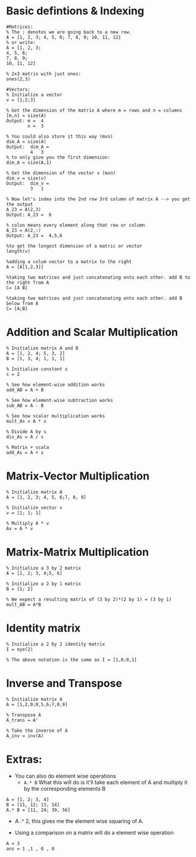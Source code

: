 # Basic defintions & Indexing
```
#Matrices:
% The ; denotes we are going back to a new row.
A = [1, 2, 3; 4, 5, 6; 7, 8, 9; 10, 11, 12]
% or write:
A = [1, 2, 3;
4, 5, 6;
7, 8, 9;
10, 11, 12]

% 2x3 matrix with just ones:
ones(2,3)

#Vectors:
% Initialize a vector 
v = [1;2;3] 

% Get the dimension of the matrix A where m = rows and n = columns
[m,n] = size(A)
Output: m =  4
        n =  3

% You could also store it this way (mxn)
dim_A = size(A)
Output:  dim_A =
         4   3
% to only give you the first dimension:
dim_A = size(A,1)

% Get the dimension of the vector v (mxn)
dim_v = size(v)
Output:  dim_v =
         3   1
         
% Now let's index into the 2nd row 3rd column of matrix A --> you get the output 
A_23 = A(2,3)
Output: A_23 =  6

% colon means every element along that row or column
A_23 = A(2,:)
Output: A_23 =  4,5,6

%to get the longest dimension of a matric or vector
length(v)

%adding a colum vector to a matrix to the right
A = [A[1,2,3]]

%taking two matrices and just concatenating onto each other. add B to the right from A
C= [A B]

%taking two matrices and just concatenating onto each other. add B below from A
C= [A;B]
```

# Addition and Scalar Multiplication

```
% Initialize matrix A and B 
A = [1, 2, 4; 5, 3, 2]
B = [1, 3, 4; 1, 1, 1]

% Initialize constant s 
s = 2

% See how element-wise addition works
add_AB = A + B 

% See how element-wise subtraction works
sub_AB = A - B

% See how scalar multiplication works
mult_As = A * s

% Divide A by s
div_As = A / s

% Matrix + scala 
add_As = A + s
```

# Matrix-Vector Multiplication
```
% Initialize matrix A 
A = [1, 2, 3; 4, 5, 6;7, 8, 9] 

% Initialize vector v 
v = [1; 1; 1] 

% Multiply A * v
Av = A * v
```

# Matrix-Matrix Multiplication
```
% Initialize a 3 by 2 matrix 
A = [1, 2; 3, 4;5, 6]

% Initialize a 2 by 1 matrix 
B = [1; 2] 

% We expect a resulting matrix of (3 by 2)*(2 by 1) = (3 by 1) 
mult_AB = A*B
```
# Identity matrix
```
% Initialize a 2 by 2 identity matrix
I = eye(2)

% The above notation is the same as I = [1,0;0,1]
```
# Inverse and Transpose
```
% Initialize matrix A 
A = [1,2,0;0,5,6;7,0,9]

% Transpose A 
A_trans = A' 

% Take the inverse of A 
A_inv = inv(A)
```

# Extras:
- You can also do element wise operations
  - `A.* B` What this will do is it'll take each element of A and multiply it by the corresponding elements B
```
A = [1, 2; 3, 4]
B = [11, 12; 13, 14]
A.* B = [11, 24; 39, 56]
```
  -  A .^ 2, this gives me the element wise squaring of A.

- Using a comparison on a matrix will do a element wise operation
```
A < 3
ans = 1 ,1 , 0 , 0 
```

